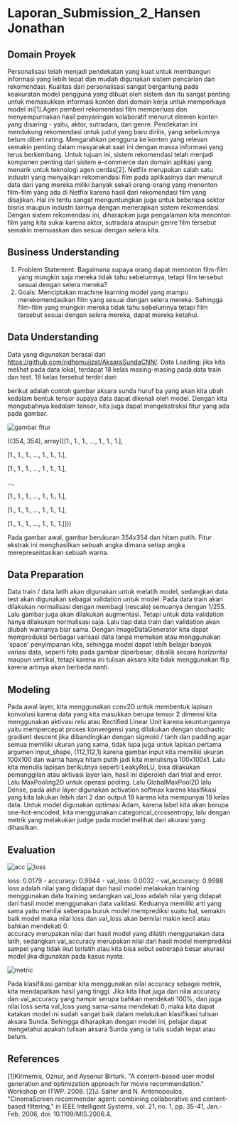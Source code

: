 # Laporan_Submission_2_Hansen Jonathan

## Domain Proyek
Personalisasi telah menjadi pendekatan yang kuat untuk membangun informasi yang lebih tepat dan mudah digunakan sistem pencarian dan rekomendasi. Kualitas dari personalisasi sangat bergantung pada keakuratan model pengguna yang dibuat oleh sistem dan itu sangat penting untuk memasukkan informasi konten dari domain kerja untuk memperkaya model ini[1].Agen pemberi rekomendasi film memperluas dan menyempurnakan hasil penyaringan kolaboratif menurut elemen konten yang disaring - yaitu, aktor, sutradara, dan genre. Pendekatan ini mendukung rekomendasi untuk judul yang baru dirilis, yang sebelumnya belum diberi rating. Mengarahkan pengguna ke konten yang relevan semakin penting dalam masyarakat saat ini dengan massa informasi yang terus berkembang. Untuk tujuan ini, sistem rekomendasi telah menjadi komponen penting dari sistem e-commerce dan domain aplikasi yang menarik untuk teknologi agen cerdas[2]. Netflix merupakan salah satu industri yang menyajikan rekomendasi film pada aplikasinya dan menurut data dari yang mereka miliki banyak sekali orang-orang yang menonton film-film yang ada di Netflix karena hasil dari rekomendasi film yang disajikan. Hal ini tentu sangat menguntungkan juga untuk beberapa sektor bisnis maupun industri lainnya dengan menerapkan sistem rekomendasi. Dengan sistem rekomendasi ini, diharapkan juga pengalaman kita menonton film yang kita sukai karena aktor, sutradara ataupun genre film tersebut semakin memuaskan dan sesuai dengan selera kita.

## Business Understanding
1. Problem Statement:
   Bagaimana supaya orang dapat menonton film-film yang mungkin saja mereka tidak tahu sebelumnya, tetapi film tersebut sesuai dengan selera mereka?
2. Goals:
   Menciptakan machine learning model yang mampu merekomendasikan film yang sesuai dengan selera mereka. Sehingga film-film yang mungkin mereka tidak tahu sebelumnya tetapi film tersebut sesuai dengan selera mereka, dapat mereka ketahui.


## Data Understanding
Data yang digunakan berasal dari https://github.com/ridhomujizat/AksaraSundaCNN/.
Data Loading: jika kita melihat pada data lokal, terdapat 18 kelas masing-masing pada data train dan test.
18 kelas tersebut terdiri dari:



berikut adalah contoh gambar aksara sunda huruf ba yang akan kita ubah kedalam bentuk tensor supaya data dapat dikenali oleh model. Dengan kita mengubahnya kedalam tensor, kita juga dapat mengekstraksi fitur yang ada pada gambar.

![gambar fitur](https://user-images.githubusercontent.com/106476815/181236794-5a64370f-263c-4633-a23f-a90f0d87b3db.png)

((354, 354),
array([[1., 1., 1., ..., 1., 1., 1.],

[1., 1., 1., ..., 1., 1., 1.],
        
[1., 1., 1., ..., 1., 1., 1.],
        
...,
        
[1., 1., 1., ..., 1., 1., 1.],
        
[1., 1., 1., ..., 1., 1., 1.],
        
[1., 1., 1., ..., 1., 1., 1.]]))
        
Pada gambar awal, gambar berukuran 354x354 dan hitam putih. Fitur ekstrak ini menghasilkan sebuah angka dimana setiap angka merepresentasikan sebuah warna.


## Data Preparation

Data train / data latih akan digunakan untuk melatih model, sedangkan data test akan digunakan sebagai validation untuk model. Pada data train akan dilakukan normalisasi dengan membagi (rescale) semuanya dengan 1/255. Lalu gambar juga akan dilakukan augmentasi. Tetapi untuk data validation hanya dilakukan normalisasi saja. Lalu tiap data train dan validation akan diubah warnanya biar sama. Dengan ImageDataGenerator kita dapat memproduksi berbagai varisasi data tanpa memakan atau menggunakan 'space' penyimpanan kita, sehingga model dapat lebih belajar banyak variasi data, seperti foto pada gambar diperbesar, dibalik secara horizontal maupun vertikal, tetapi karena ini tulisan aksara kita tidak menggunakan flip karena artinya akan berbeda nanti.


## Modeling
Pada awal layer, kita menggunakan conv2D untuk membentuk lapisan konvolusi karena data yang kita masukkan berupa tensor 2 dimensi kita menggunakan aktivasi relu atau Rectified Linear Unit karena keuntungannya yaitu mempercepat proses konvergensi yang dilakukan dengan stochastic gradient descent jika dibandingkan dengan sigmoid / tanh dan padding agar semua memiliki ukuran yang sama, tidak lupa juga untuk lapisan pertama argumen input_shape, (112,112,1) karena gambar input kita memiliki ukuran 100x100 dan warna hanya hitam putih jadi kita menulisnya 100x100x1. Lalu kita menulis lapisan berikutnya seperti LeakyReLU, bisa dilakukan pemanggilan atau aktivasi layer lain, hasil ini diperoleh dari trial and error. Lalu MaxPooling2D untuk operasi pooling. Lalu GlobalMaxPool2D lalu Dense, pada akhir layer digunakan activation softmax karena klasifikasi yang kita lakukan lebih dari 2 dan output 18 karena kita mempunyai 18 kelas data. Untuk model digunakan optimasi Adam, karena label kita akan berupa one-hot-encoded, kita menggunakan categorical_crossentropy, lalu dengan metrik yang melakukan judge pada model melihat dari akurasi yang dihasilkan.


## Evaluation

![acc](https://user-images.githubusercontent.com/106476815/181580647-3aa65748-9514-4764-9b2f-71c43ae9e660.png)
![loss](https://user-images.githubusercontent.com/106476815/181580636-831aaab5-6d09-4519-a4c0-422c95f0db15.png)

loss: 0.0179 - accuracy: 0.9944 - val_loss: 0.0032 - val_accuracy: 0.9988
loss adalah nilai yang didapat dari hasil model melakukan training menggunakan data training sedangkan val_loss adalah nilai yang didapat dari hasil model menggunakan data validasi. Keduanya memiliki arti yang sama yaitu menilai seberapa buruk model memprediksi suatu hal, semakin baik model maka nilai loss dan val_loss akan bernilai makin kecil atau bahkan mendekati 0.  
accuracy merupakan nilai dari hasil model yang dilatih menggunakan data latih, sedangkan val_accuracy merupakan nilai dari hasil model memprediksi sampel yang tidak ikut terlatih atau kita bisa sebut seberapa besar akurasi model jika digunakan pada kasus nyata.

![metric](https://user-images.githubusercontent.com/106476815/181580642-909dc65a-b98c-4b11-afcb-7112a78aed4b.png)

Pada klasifikasi gambar kita menggunakan nilai accuracy sebagai metrik, kita mendapatkan hasil yang tinggi. Jika kita lihat juga dari nilai accuracy dan val_accuracy yang hampir serupa bahkan mendekati 100%, dan juga nilai loss serta val_loss yang sama-sama mendekati 0, maka kita dapat katakan model ini sudah sangat baik dalam melakukan klasifikasi tulisan aksara Sunda.
Sehingga diharapkan dengan model ini, pelajar dapat mengetahui apakah tulisan aksara Sunda yang ia tulis sudah tepat atau belum.

## References
[1]Kirmemis, Oznur, and Aysenur Birturk. "A content-based user model generation and optimization approach for movie recommendation." Workshop on ITWP. 2008.
[2]J. Salter and N. Antonopoulos, "CinemaScreen recommender agent: combining collaborative and content-based filtering," in IEEE Intelligent Systems, vol. 21, no. 1, pp. 35-41, Jan.-Feb. 2006, doi: 10.1109/MIS.2006.4.
